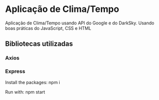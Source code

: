 # Aplicação de Clima/Tempo

Aplicação de Clima/Tempo usando API do Google e do DarkSky. Usando boas práticas do JavaScript, CSS e HTML

## Bibliotecas utilizadas
### Axios
### Express

Install the packages: npm i

Run with: npm start
